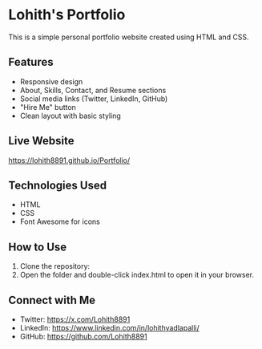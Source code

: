 # Lohith's Portfolio

This is a simple personal portfolio website created using HTML and CSS.

## Features
- Responsive design
- About, Skills, Contact, and Resume sections
- Social media links (Twitter, LinkedIn, GitHub)
- "Hire Me" button
- Clean layout with basic styling

## Live Website
https://lohith8891.github.io/Portfolio/

## Technologies Used
- HTML
- CSS
- Font Awesome for icons

## How to Use
1. Clone the repository:
2. Open the folder and double-click index.html to open it in your browser.

## Connect with Me
- Twitter: https://x.com/Lohith8891
- LinkedIn: https://www.linkedin.com/in/lohithyadlapalli/
- GitHub: https://github.com/Lohith8891
